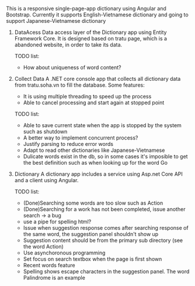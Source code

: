 This is a responsive single-page-app dictionary using Angular and Bootstrap. Currently it supports English-Vietnamese dictionary and going to support Japanese-Vietnamese dictionary

1. DataAcess
	Data access layer of the Dictionary app using Entity Framework Core.
	It is designed based on tratu page, which is a abandoned website, in order to take its data.

	TODO list:
	- How about uniqueness of word content?

2. Collect Data
	A .NET core console app that collects all dictionary data from tratu.soha.vn to fill the database.
	Some features:
	- It is using multiple threading to speed up the process
	- Able to cancel processing and start again at stopped point
	
	TODO list:
	- Able to save current state when the app is stopped by the system such as shutdown
	- A better way to implement concurrent process?
	- Justify parsing to reduce error words
	- Adapt to read other dictionaries like Japanese-Vietnamese
	- Dulicate words exist in the db, so in some cases it's imposible to get the best definition such as when looking up for the word Go

3. Dictionary
	A dictionary app includes a service using Asp.net Core API and a client using Angular.

   TODO list:
   - (Done)Searching some words are too slow such as Action
   - (Done)Searching for a work has not been completed, issue another search -> a bug
   - use a pipe for spelling html?
   - Issue when suggestion response comes after searching response of the same word, the suggestion panel shouldn't show up
   - Suggestion content should be from the primary sub directory (see the word Action)
   - Use asynchoronous programming
   - Set focus on search textbox when the page is first shown
   - Recent words feature
   - Spelling shows escape characters in the suggestion panel. The word Palindrome is an example
   
